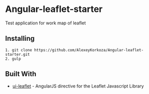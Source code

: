 # Angular-leaflet-starter
Test application for work map of leaflet

## Installing

```
1. git clone https://github.com/AlexeyKorkoza/Angular-leaflet-starter.git
2. gulp
```

## Built With

* [ui-leaflet](https://github.com/angular-ui/ui-leaflet) - AngularJS directive for the Leaflet Javascript Library
